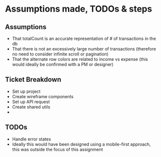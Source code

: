 # Assumptions made, TODOs & steps

## Assumptions
- That totalCount is an accurate representation of # of transactions in the db
- That there is not an excessively large number of transactions (therefore no need to consider infinite scroll or pagination)
- That the alternate row colors are related to income vs expense (this would ideally be confirmed with a PM or designer)


## Ticket Breakdown
- Set up project
- Create wireframe components
- Set up API request
- Create shared utils
-

## TODOs
- Handle error states
- Ideally this would have been designed using a mobile-first approach, this was outside the focus of this assignment
